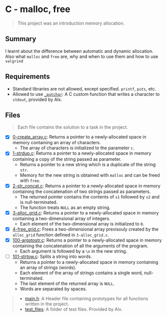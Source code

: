 # C - malloc, free

> This project was an introduction memory allocation.

## Summary

I learnt about the difference between automatic and dynamic allocation. Also what `malloc` and `free` are, why and when to use them and how to use `valgrind` 

## Requirements

- Standard libraries are not allowed, except specified. `printf`, `puts`, etc.
- Allowed to use [`_putchar`](https://github.com/alx-tools/_putchar.c/blob/master/_putchar.c): A
C custom function that writes a character to `stdout`, provided by Alx.

## Files

> Each file contains the solution to a task in the project.

- [x] [0-create_array.c](https://github.com/Ebube-Ochemba/alx-low_level_programming/blob/master/0x0B-malloc_free/0-create_array.c): Returns a pointer to a newly-allocated space in memory containing an array of characters.
	- The array of characters is initialized to the parameter `c`.
- [x] [1-strdup.c](https://github.com/Ebube-Ochemba/alx-low_level_programming/blob/master/0x0B-malloc_free/1-strdup.c): Returns a pointer to a newly-allocated space in memory containing a copy of the string passed as parameter.
	- Returns a pointer to a new string which is a duplicate of the string `str`.
	- Memory for the new string is obtained with `malloc` and can be freed with `free`.
- [x] [2-str_concat.c](https://github.com/Ebube-Ochemba/alx-low_level_programming/blob/master/0x0B-malloc_free/2-str_concat.c): Returns a pointer to a newly-allocated space in memory containing the concatenation of two strings passed as parameters.
	- The returned pointer contains the contents of `s1` followed by `s2` and is null-terminated.
	- The function treats `NULL` as an empty string.
- [x] [3-alloc_grid.c](https://github.com/Ebube-Ochemba/alx-low_level_programming/blob/master/0x0B-malloc_free/3-alloc_grid.c): Returns a pointer to a newly-allocated space in memory containing a two-dimensional array of integers.
	- Each element of the two-dimensional array is initialized to `0`.
- [x] [4-free_grid.c](https://github.com/Ebube-Ochemba/alx-low_level_programming/blob/master/0x0B-malloc_free/4-free_grid.c): Frees a two-dimensional array previsouly created by the `alloc_grid` function defined in `3-alloc_grid.c`.
- [x] [100-argstostr.c](https://github.com/Ebube-Ochemba/alx-low_level_programming/blob/master/0x0B-malloc_free/100-argstostr.c): Returns a pointer to a newly-allocated space in memory containing the concatenation of all the arguments of the program.
	- Each argument is followed by a `\n` in the new string.
- [ ] [101-strtow.c](https://github.com/Ebube-Ochemba/alx-low_level_programming/blob/master/0x0B-malloc_free/101-strtow.c): Splits a string into words.
	 - Returns a pointer to a newly-allocated space in memory containing an array of strings (words).
	- Each element of the array of strings contains a single word, null-terminated.
	- The last element of the returned array is `NULL`.
	- Words are separated by spaces.

> - [main.h](https://github.com/Ebube-Ochemba/alx-low_level_programming/blob/master/0x0B-malloc_free/main.h): A Header file containing prototypes for all functions written in the project.
> - [test_files](https://github.com/Ebube-Ochemba/alx-low_level_programming/tree/master/0x0B-malloc_free/test_files): A folder of test files. Provided by Alx.
